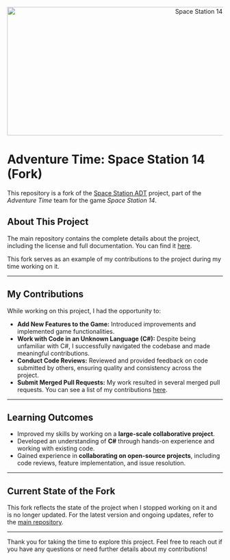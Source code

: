 <p align="center"> <img alt="Space Station 14" width="880" height="300" src="https://raw.githubusercontent.com/space-wizards/asset-dump/de329a7898bb716b9d5ba9a0cd07f38e61f1ed05/github-logo.svg" /></p>

# Adventure Time: Space Station 14 (Fork)


This repository is a fork of the [Space Station ADT](https://github.com/AdventureTimeSS14/space_station_ADT) project, part of the *Adventure Time* team for the game *Space Station 14*. 

## About This Project

The main repository contains the complete details about the project, including the license and full documentation. You can find it [here](https://github.com/AdventureTimeSS14/space_station_ADT).

This fork serves as an example of my contributions to the project during my time working on it.

---

## My Contributions

While working on this project, I had the opportunity to:
- **Add New Features to the Game:** Introduced improvements and implemented game functionalities.
- **Work with Code in an Unknown Language (C#):** Despite being unfamiliar with C#, I successfully navigated the codebase and made meaningful contributions.
- **Conduct Code Reviews:** Reviewed and provided feedback on code submitted by others, ensuring quality and consistency across the project.
- **Submit Merged Pull Requests:** My work resulted in several merged pull requests. You can see a list of my contributions [here]([https://github.com/AdventureTimeSS14/space_station_ADT/issues?q=state%3Aclosed%20is%3Apr%20author%3A%40me](https://github.com/AdventureTimeSS14/space_station_ADT/issues?q=state%3Aclosed%20is%3Apr%20author%3Anixsilvam404)).

---

## Learning Outcomes

- Improved my skills by working on a **large-scale collaborative project**.
- Developed an understanding of **C#** through hands-on experience and working with existing code.
- Gained experience in **collaborating on open-source projects**, including code reviews, feature implementation, and issue resolution.

---

## Current State of the Fork

This fork reflects the state of the project when I stopped working on it and is no longer updated. For the latest version and ongoing updates, refer to the [main repository](https://github.com/AdventureTimeSS14/space_station_ADT).

---

Thank you for taking the time to explore this project. Feel free to reach out if you have any questions or need further details about my contributions!


